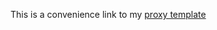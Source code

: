 This is a convenience link to my [proxy template](https://docs.google.com/document/d/1ez5wt53s3EsFQqUX-6xseqHmuhNuDUFLx7ZUYJjsdtc/edit?usp=sharing)
